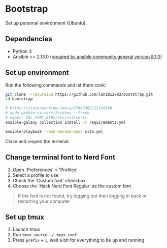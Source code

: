 # Bootstrap
Set up personal environment (Ubuntu).

## Dependencies
- Python 3
- Ansible >= 2.13.0 ([required by ansible community.general version 8.1.0](https://galaxy.ansible.com/ui/repo/published/community/general/?extIdCarryOver=true&sc_cid=701f2000001OH7YAAW))

## Set up environment
Run the following commands and let them cook:
```bash
git clone --recursive https://github.com/lan1812783/bootstrap.git
cd bootstrap

# https://stackoverflow.com/a/67662402/12141366
# sudo update-ca-certificates --fresh
# export SSL_CERT_DIR=/etc/ssl/certs
ansible-galaxy collection install -r requirements.yml

ansible-playbook --ask-become-pass site.yml
```
Close and reopen the terminal.

## Change terminal font to Nerd Font
1. Open 'Preferences' > 'Profiles'
2. Select a profile to use
3. Check the 'Custom font' checkbox
4. Choose the 'Hack Nerd Font Regular' as the custom font
> If the font is not found, try logging out then logging in back or restarting your computer

## Set up tmux
1. Launch tmux
2. Run `tmux source ~/.tmux.conf`
3. Press `prefix` + `I`, wait a bit for everything to be up and running
